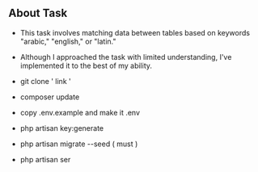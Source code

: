 
## About Task
 
- This task involves matching data between tables based on keywords  "arabic," "english," or "latin." 
- Although I approached the task with limited understanding, I've implemented it to the best of my ability.

- git clone ' link ' 
- composer update 
- copy .env.example and make it .env 
- php artisan key:generate
- php artisan migrate --seed ( must )
- php artisan ser

